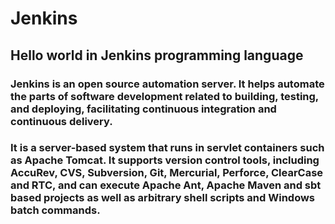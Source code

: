 # Jenkins
## Hello world in Jenkins programming language

### Jenkins is an open source automation server. It helps automate the parts of software development related to building, testing, and deploying, facilitating continuous integration and continuous delivery.

### It is a server-based system that runs in servlet containers such as Apache Tomcat. It supports version control tools, including AccuRev, CVS, Subversion, Git, Mercurial, Perforce, ClearCase and RTC, and can execute Apache Ant, Apache Maven and sbt based projects as well as arbitrary shell scripts and Windows batch commands. 